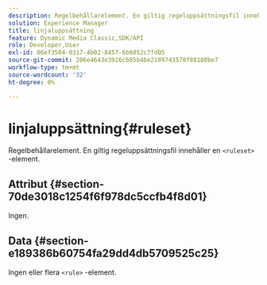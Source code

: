 ```yaml
---
description: Regelbehållarelement. En giltig regeluppsättningsfil innehåller en <ruleset> -element.
solution: Experience Manager
title: linjaluppsättning
feature: Dynamic Media Classic,SDK/API
role: Developer,User
exl-id: 06ef3504-0317-4b02-8457-6b6052c7fd05
source-git-commit: 206e4643e3926cb85b4be2189743578f88180be7
workflow-type: tm+mt
source-wordcount: '32'
ht-degree: 0%

---
```


# linjaluppsättning{#ruleset}

Regelbehållarelement. En giltig regeluppsättningsfil innehåller en `<ruleset>` -element.

## Attribut {#section-70de3018c1254f6f978dc5ccfb4f8d01}

Ingen.

## Data {#section-e189386b60754fa29dd4db5709525c25}

Ingen eller flera `<rule>` -element.
